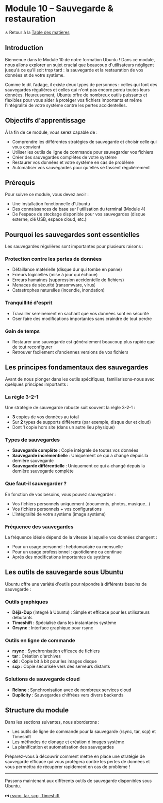 # Module 10 – Sauvegarde & restauration

🔝 Retour à la [Table des matières](#table-des-matières)

## Introduction

Bienvenue dans le Module 10 de notre formation Ubuntu ! Dans ce module, nous allons explorer un sujet crucial que beaucoup d'utilisateurs négligent jusqu'à ce qu'il soit trop tard : la sauvegarde et la restauration de vos données et de votre système.

Comme le dit l'adage, il existe deux types de personnes : celles qui font des sauvegardes régulières et celles qui n'ont pas encore perdu toutes leurs données. Heureusement, Ubuntu offre de nombreux outils puissants et flexibles pour vous aider à protéger vos fichiers importants et même l'intégralité de votre système contre les pertes accidentelles.

## Objectifs d'apprentissage

À la fin de ce module, vous serez capable de :
- Comprendre les différentes stratégies de sauvegarde et choisir celle qui vous convient
- Utiliser les outils de ligne de commande pour sauvegarder vos fichiers
- Créer des sauvegardes complètes de votre système
- Restaurer vos données et votre système en cas de problème
- Automatiser vos sauvegardes pour qu'elles se fassent régulièrement

## Prérequis

Pour suivre ce module, vous devez avoir :
- Une installation fonctionnelle d'Ubuntu
- Des connaissances de base sur l'utilisation du terminal (Module 4)
- De l'espace de stockage disponible pour vos sauvegardes (disque externe, clé USB, espace cloud, etc.)

## Pourquoi les sauvegardes sont essentielles

Les sauvegardes régulières sont importantes pour plusieurs raisons :

### Protection contre les pertes de données
- Défaillance matérielle (disque dur qui tombe en panne)
- Erreurs logicielles (mise à jour qui échoue)
- Erreurs humaines (suppression accidentelle de fichiers)
- Menaces de sécurité (ransomware, virus)
- Catastrophes naturelles (incendie, inondation)

### Tranquillité d'esprit
- Travailler sereinement en sachant que vos données sont en sécurité
- Oser faire des modifications importantes sans craindre de tout perdre

### Gain de temps
- Restaurer une sauvegarde est généralement beaucoup plus rapide que de tout reconfigurer
- Retrouver facilement d'anciennes versions de vos fichiers

## Les principes fondamentaux des sauvegardes

Avant de nous plonger dans les outils spécifiques, familiarisons-nous avec quelques principes importants :

### La règle 3-2-1
Une stratégie de sauvegarde robuste suit souvent la règle 3-2-1 :
- **3** copies de vos données au total
- Sur **2** types de supports différents (par exemple, disque dur et cloud)
- Dont **1** copie hors site (dans un autre lieu physique)

### Types de sauvegardes
- **Sauvegarde complète** : Copie intégrale de toutes vos données
- **Sauvegarde incrémentielle** : Uniquement ce qui a changé depuis la dernière sauvegarde
- **Sauvegarde différentielle** : Uniquement ce qui a changé depuis la dernière sauvegarde complète

### Que faut-il sauvegarder ?
En fonction de vos besoins, vous pouvez sauvegarder :
- Vos fichiers personnels uniquement (documents, photos, musique...)
- Vos fichiers personnels + vos configurations
- L'intégralité de votre système (image système)

### Fréquence des sauvegardes
La fréquence idéale dépend de la vitesse à laquelle vos données changent :
- Pour un usage personnel : hebdomadaire ou mensuelle
- Pour un usage professionnel : quotidienne ou continue
- Après des modifications importantes du système

## Les outils de sauvegarde sous Ubuntu

Ubuntu offre une variété d'outils pour répondre à différents besoins de sauvegarde :

### Outils graphiques
- **Déjà-Dup** (intégré à Ubuntu) : Simple et efficace pour les utilisateurs débutants
- **Timeshift** : Spécialisé dans les instantanés système
- **Grsync** : Interface graphique pour rsync

### Outils en ligne de commande
- **rsync** : Synchronisation efficace de fichiers
- **tar** : Création d'archives
- **dd** : Copie bit à bit pour les images disque
- **scp** : Copie sécurisée vers des serveurs distants

### Solutions de sauvegarde cloud
- **Rclone** : Synchronisation avec de nombreux services cloud
- **Duplicity** : Sauvegardes chiffrées vers divers backends

## Structure du module

Dans les sections suivantes, nous aborderons :
- Les outils de ligne de commande pour la sauvegarde (rsync, tar, scp) et Timeshift
- Les méthodes de clonage et création d'images système
- La planification et automatisation des sauvegardes

Préparez-vous à découvrir comment mettre en place une stratégie de sauvegarde efficace qui vous protégera contre les pertes de données et vous permettra de récupérer rapidement en cas de problème !

---

Passons maintenant aux différents outils de sauvegarde disponibles sous Ubuntu.

⏭️ [rsync, tar, scp, Timeshift](/04-automatisation-maintenance/module-10-sauvegarde-restauration/01-rsync-tar-scp.md)
